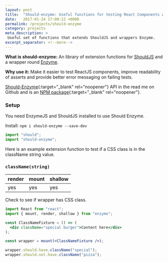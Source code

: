 ```yaml
---
layout: post
title:  "Should-enzyme: Useful functions for testing React Components with Enzyme"
date:   2017-01-24 17:00:12 +0000
permalink: /projects/should-enzyme
category: projects
meta_description: >
 Useful set of functions that extends ShouldJS and wrappers Enzyme. 
excerpt_separator: <!--more-->
---
```


**What is should-enzyme:** An library of extension functions for [ShouldJS](https://shouldjs.github.io/) and a wrapper round [Enzyme](https://github.com/airbnb/enzyme).

**Why use it:** Make it easier to test ReactJS components, improve readability of asserts and provide better error messaging on failing tests.

[Should-Enzyme](https://github.com/rkotze/should-enzyme){:target="_blank" rel="noopener"} API in the read me on Github and is an [NPM package](https://www.npmjs.com/package/should-enzyme){:target="_blank" rel="noopener"}.

<!--more-->

### Setup

You need EnzymeJS and ShouldJS installed to use Should Enzyme.

Install: `npm i should-enzyme --save-dev`

```js
import "should";
import "should-enzyme";
```

Here is an example extension function to test if a CSS class is in the className string value. 

### `className(string)`

| render | mount | shallow |
| ------ | ----- | ------- |
| yes    | yes   | yes     |

Check to see if wrapper has CSS class.

```jsx
import React from "react";
import { mount, render, shallow } from "enzyme";

const ClassNameFixture = () => (
  <div className="special burger">Content here</div>
);

const wrapper = mount(<ClassNameFixture />);

wrapper.should.have.className("special");
wrapper.should.not.have.className("pizza");
```